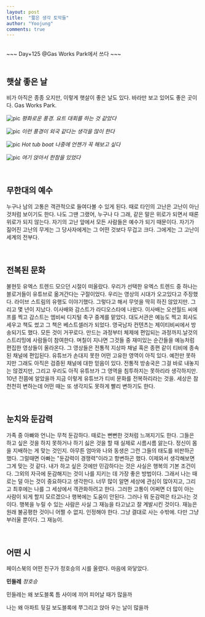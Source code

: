 ```yaml
---
layout: post
title:  "짧은 생각 토막들"
author: "Yoojung"
comments: true
---
```

<br>
~~~
Day+125 @Gas Works Park에서 쓰다
~~~

<br>
<br>

## 햇살 좋은 날
비가 아직은 종종 오지만, 이렇게 햇살이 좋은 날도 있다. 바라만 보고 있어도 좋은 곳이다. Gas Works Park.

![pic]({{site.url}}/assets/2018-06-26-p01.JPG)
_평화로운 풍경. 요트 대회를 하는 것 같았다_

![pic]({{site.url}}/assets/2018-06-26-p02.JPG)
_이런 풍경이 외국 같다는 생각을 많이 한다_

![pic]({{site.url}}/assets/2018-06-26-p03.JPG)
_Hot tub boat 나중에 언젠가 꼭 해보고 싶다_

![pic]({{site.url}}/assets/2018-06-26-p04.JPG)
_여기 앉아서 한참을 있었다_

<br>

## 무한대의 예수
누구나 남의 고통은 객관적으로 들여다볼 수 있게 된다. 때로 타인의 고난은 고난이 아닌 것처럼 보이기도 한다. 나도 그땐 그랬어, 누구나 다 그래, 같은 말은 위로가 되면서 때론 위로가 되지 않는다. 자기의 고난 앞에서 모든 사람들은 예수가 되기 때문이다. 자기가 짊어진 고난의 무게는 그 당사자에게는 그 어떤 것보다 무겁고 크다. 그에게는 그 고난이 세계의 전부다. 

<br>

## 전복된 문화
불현듯 유엑스 트렌드 모으던 시절이 떠올랐다. 우리가 선택한 유엑스 트렌드 중 하나는 블로거들이 유튜브로 옮겨간다는 구절이었다. 우리는 영상의 시대가 오고있다고 주장했다. 라이브 스트림의 유행도 이야기했다. 그렇다고 해서 무엇을 딱히 하진 않았지만. 그리고 몇 년이 지났다.  이사배와 감스트가 라디오스타에 나왔다. 이사배는 오션월드 씨에프를 찍고 감스트는 엠비씨 디지털 축구 중계를 맡았다. 대도서관은 예능도 찍고 회사도 세우고 책도 썼고 그 책은 베스트셀러가 되었다. 영국남자 컨텐츠는 제이티비씨에서 방송되기도 했다. 모든 것이 거꾸로다. 만드는 과정부터 체제에 편입되는 과정까지.날것의 스트리밍에 사람들이 참여한다. 며칠이 지나면 그것들 중 재미있는 순간들을 예능처럼 편집한 영상들이 올라온다. 그 영상들은 전통적 지상파 채널 혹은 종편 같이 티비에 종속된 채널에 편입된다. 유튜브가 손대지 못한 어떤 고유한 영역이 아직 있다. 예전만 못하지만 그래도 아직은 검증된 채널에 대한 믿음이 있다. 전통적 방송국은 그걸 바로 내놓지는 않겠지만, 그리고 우리도 아직 유튜브가 그 영역을 침투하지는 못하리라 생각하지만. 10년 전쯤에 알았을까 지금 이렇게 유튜브가 티비 문화를 전복하리라는 것을. 세상은 참 천천히 변하는데 어떤 때는 또 생각지도 못하게 빨리 변하기도 한다.

<br>

## 눈치와 둔감력
가족 중 아빠와 언니는 무척 둔감하다. 때로는 뻔뻔한 것처럼 느껴지기도 한다. 그들은 하고 싶은 것을 하지 못하거나 하기 싫은 것을 할 때 실제로 시름시름 앓는다. 정신이 몸을 지배하는 게 맞는 것인지. 아무튼 엄마와 나와 동생은 그런 그들의 태도를 비판하곤 했다. 그럴때면 아빠는 "둔감력이 경쟁력"이라고 항변하곤 했다. 이제와서 생각해보면 그게 맞는 것 같다. 내가 하고 싶은 것에만 민감하다는 것은 사실은 행복의 기본 조건이다. 그외의 자극에 둔감해지는 것이 나를 지키는 데 가장 좋은 방법이다. 그래서 나는 때로는 덜 아는 것이 중요하다고 생각한다. 너무 많이 알면 세상에 관심이 많아지고, 그리고 최후에는 나를 그 세상에서 객관화하려고 한다. 그러한 고통이 어쩌면 더 많이 아는 사람이 되게 할지 모르겠으나 행복에는 도움이 안된다. 그러나 뭐 둔감력은 타고나는 것이다. 행복을 누릴 수 있는 사람은 사실 그 재능을 타고났고 잘 계발시킨 것이다. 재능은 원래 불공평한 것이니 어쩔 수 없지. 인정해야 한다. 그냥 결대로 사는 수밖에. 다만 그냥 부러울 뿐이다. 그 재능이.

<br>

## 어떤 시
페이스북의 어떤 친구가 정호승의 시를 올렸다. 마음에 와닿았다. 

**민들레**
_정호승_

민들레는 왜 
보도블록 틈 사이에 끼어 
피어날 때가 많을까

나는 왜
아파트 뒷길
보도블록에 쭈그리고 앉아
우는 날이 많을까